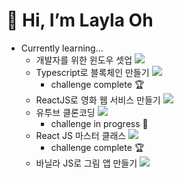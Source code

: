 # 👋 Hi, I’m Layla Oh 

- Currently learning...
  - 개발자를 위한 윈도우 셋업 ![](https://us-central1-progress-markdown.cloudfunctions.net/progress/100)
  - Typescript로 블록체인 만들기 ![](https://us-central1-progress-markdown.cloudfunctions.net/progress/100)
    - challenge complete 🏆
  - ReactJS로 영화 웹 서비스 만들기 ![](https://us-central1-progress-markdown.cloudfunctions.net/progress/61)
  - 유투브 클론코딩  ![](https://us-central1-progress-markdown.cloudfunctions.net/progress/50)
    - challenge in progress 👊
  - React JS 마스터 클래스 ![](https://us-central1-progress-markdown.cloudfunctions.net/progress/83)
    - challenge complete 🏆
  - 바닐라 JS로 그림 앱 만들기 ![](https://us-central1-progress-markdown.cloudfunctions.net/progress/50)
    


<!---
jenny7120/jenny7120 is a ✨ special ✨ repository because its `README.md` (this file) appears on your GitHub profile.
You can click the Preview link to take a look at your changes.
--->
